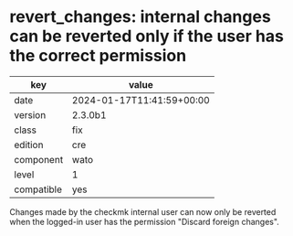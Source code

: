 [//]: # (werk v2)
# revert_changes: internal changes can be reverted only if the user has the correct permission

key        | value
---------- | ---
date       | 2024-01-17T11:41:59+00:00
version    | 2.3.0b1
class      | fix
edition    | cre
component  | wato
level      | 1
compatible | yes

Changes made by the checkmk internal user can now only be reverted when the
logged-in user has the permission "Discard foreign changes".
